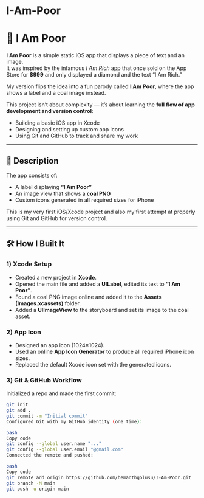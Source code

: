 # I-Am-Poor
# 💸 I Am Poor

**I Am Poor** is a simple static iOS app that displays a piece of text and an image.  
It was inspired by the infamous *I Am Rich* app that once sold on the App Store for **$999** and only displayed a diamond and the text “I Am Rich.”  

My version flips the idea into a fun parody called **I Am Poor**, where the app shows a label and a coal image instead.

This project isn’t about complexity — it’s about learning the **full flow of app development and version control**:
- Building a basic iOS app in Xcode  
- Designing and setting up custom app icons  
- Using Git and GitHub to track and share my work  

---

## 📖 Description

The app consists of:
- A label displaying **“I Am Poor”**  
- An image view that shows a **coal PNG**  
- Custom icons generated in all required sizes for iPhone  

This is my very first iOS/Xcode project and also my first attempt at properly using Git and GitHub for version control.

---

## 🛠️ How I Built It

### 1) Xcode Setup
- Created a new project in **Xcode**.  
- Opened the main file and added a **UILabel**, edited its text to **“I Am Poor”**.  
- Found a coal PNG image online and added it to the **Assets (Images.xcassets)** folder.  
- Added a **UIImageView** to the storyboard and set its image to the coal asset.  

### 2) App Icon
- Designed an app icon (1024×1024).  
- Used an online **App Icon Generator** to produce all required iPhone icon sizes.  
- Replaced the default Xcode icon set with the generated icons.  

### 3) Git & GitHub Workflow

Initialized a repo and made the first commit:
```bash
git init
git add .
git commit -m "Initial commit"
Configured Git with my GitHub identity (one time):

bash
Copy code
git config --global user.name "..."
git config --global user.email "@gmail.com"
Connected the remote and pushed:

bash
Copy code
git remote add origin https://github.com/hemanthgolusu/I-Am-Poor.git
git branch -M main
git push -u origin main
